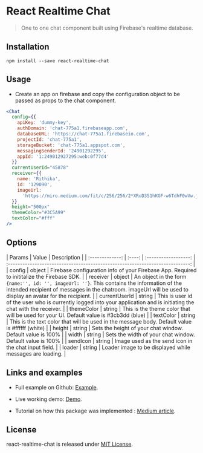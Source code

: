 # React Realtime Chat
> One to one chat component built using Firebase's realtime database.

## Installation
`npm install --save react-realtime-chat`

## Usage

- Create an app on firebase and copy the configuration object to be passed as props to the chat component.
  
```jsx harmony
<Chat
  config={{
    apiKey: 'dummy-key',
    authDomain: 'chat-775a1.firebaseapp.com',
    databaseURL: 'https://chat-775a1.firebaseio.com',
    projectId: 'chat-775a1',
    storageBucket: 'chat-775a1.appspot.com',
    messagingSenderId: '24901292295',
    appId: '1:249012927295:web:0f77d4'
  }}
  currentUserId="45878"
  receiver={{
    name: 'Rithika',
    id: '129090',
    imageUrl:
      'https://miro.medium.com/fit/c/256/256/2*XRuD351hKGF-w6TdhF0wVw.jpeg'
  }}
  height="500px"
  themeColor="#3C5A99"
  textColor="#fff"
/>
```

## Options

|     Params      | Value  |     Description      |
| :-------------: | :----: | :------------------: | :---------------------------------------------------------------------------: |
|       config       | object | Firebase configuration info of your Firebase App. Required to inititalize the Firebase SDK. |
|      receiver       | object |  An object in the form `{name:'', id: '', imageUrl: ''}`. This contains the information of the intended recipient of messages in the chatroom. imageUrl will be used to display an avatar for the recipient. |
|    currentUserId     | string | This is user id of the user who is currently logged into your application and is initiating the chat with the receiver. |
|    themeColor     | string | This is the theme color that will be used for your UI. Default value is #3cb3dd (blue) |
|    textColor     | string | This is the text color that will be used in the message body. Default value is #ffffff (white) |
|    height     | string | Sets the height of your chat window. Default value is 100% |
|    width     | string | Sets the width of your chat window. Default value is 100% |
|    sendIcon     | string | Image used as the send icon in the chat input field. |
|    loader     | string | Loader image to be displayed while messages are loading. |

## Links and examples

- Full example on Github: [Example](https://github.com/rithikachowta08/react-realtime-chat/tree/master/src).

- Live working demo: [Demo](https://afternoon-wildwood-14794.herokuapp.com/).

- Tutorial on how this package was implemented : [Medium article]().

## License

react-realtime-chat is released under [MIT License](https://opensource.org/licenses/MIT).

